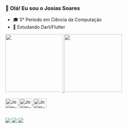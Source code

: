 ### 👋 Olá! Eu sou o Josias Soares 

- 🎓 5° Período em Ciência da Computação
- 🌱 Estudando Dart/Flutter

<link rel="stylesheet" href="https://cdn.jsdelivr.net/gh/devicons/devicon@v2.12.0/devicon.min.css">

<div>
  <a href="https://github.com/josiassoares">
  <img height="180em" src="https://github-readme-stats.vercel.app/api?username=josiassoares&show_icons=true&theme=dracula&include_all_commits=true&count_private=true"/>
  <img height="180em" src="https://github-readme-stats.vercel.app/api/top-langs/?username=josiassoares&layout=compact&langs_count=7&theme=dracula"/>
</div>
  
 <div style="display: inline_block"><br>  
  <img align="center" alt="Josias-Flutter" height="30" width="40" src="https://cdn.jsdelivr.net/gh/devicons/devicon/icons/flutter/flutter-original.svg">
   <img align="center" alt="Josias-Dart" height="30" width="40" src="https://cdn.jsdelivr.net/gh/devicons/devicon/icons/dart/dart-original.svg">
   <img align="center" alt="Josias-Firebase" height="30" width="40" src="https://cdn.jsdelivr.net/gh/devicons/devicon/icons/firebase/firebase-plain.svg">
</div>
  
 ##
  
<div> 
  <a href="https://www.youtube.com/channel/UCfsZHbsJ16SttHaOenWE6rw" target="_blank"><img src="https://img.shields.io/badge/YouTube-FF0000?style=for-the-badge&logo=youtube&logoColor=white" target="_blank"></a>
  <a href="https://www.instagram.com/josiaspsoares" target="_blank"><img src="https://img.shields.io/badge/-Instagram-%23E4405F?style=for-the-badge&logo=instagram&logoColor=white" target="_blank"></a>
  <a href="https://www.linkedin.com/in/josiaspsoares/" target="_blank"><img src="https://img.shields.io/badge/-LinkedIn-%230077B5?style=for-the-badge&logo=linkedin&logoColor=white" target="_blank"></a> 

 
</div>
